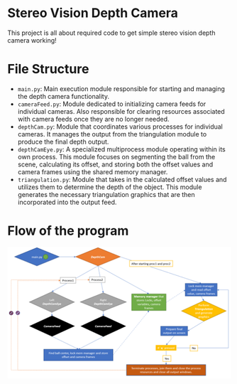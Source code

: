 # Stereo Vision Depth Camera
This project is all about required code to get simple stereo vision depth camera working!

# File Structure
- `main.py`: Main execution module responsible for starting and managing the depth camera functionality.
- `cameraFeed.py`: Module dedicated to initializing camera feeds for individual cameras. Also responsible for clearing resources associated with camera feeds once they are no longer needed.
- `depthCam.py`: Module that coordinates various processes for individual cameras. It manages the output from the triangulation module to produce the final depth output.
- `depthCamEye.py`: A specialized multiprocess module operating within its own process. This module focuses on segmenting the ball from the scene, calculating its offset, and storing both the offset values and camera frames using the shared memory manager.
- `triangulation.py`: Module that takes in the calculated offset values and utilizes them to determine the depth of the object. This module generates the necessary triangulation graphics that are then incorporated into the output feed.

# Flow of the program
<img src="https://github.com/CPaladiya/StereoVisionDepthCam/blob/main/data/ProgramFlow.png" width="600">
